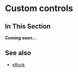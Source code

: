 # Custom controls

## In This Section

***Coming soon...***

## See also

* [eBook](/docs/documentation/e_book)
